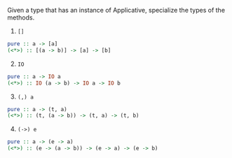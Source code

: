 Given a type that has an instance of Applicative, specialize the types of the methods.

1. `[]`
```haskell
pure :: a -> [a]
(<*>) :: [(a -> b)] -> [a] -> [b]
```

2. `IO`
```haskell
pure :: a -> IO a
(<*>) :: IO (a -> b) -> IO a -> IO b
```

3. `(,) a`
```haskell
pure :: a -> (t, a)
(<*>) :: (t, (a -> b)) -> (t, a) -> (t, b)
```

4. `(->) e`
```haskell
pure :: a -> (e -> a)
(<*>) :: (e -> (a -> b)) -> (e -> a) -> (e -> b)
```
